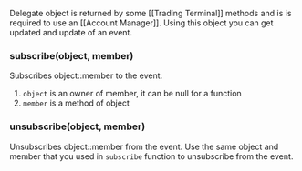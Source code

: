 Delegate object is returned by some [[Trading Terminal]] methods and is is required to use an [[Account Manager]]. Using this object you can get updated and update of an event.

### subscribe(object, member)
Subscribes object::member to the event.
1. `object` is an owner of member, it can be null for a function
2. `member` is a method of object

### unsubscribe(object, member)
Unsubscribes object::member from the event.
Use the same object and member that you used in `subscribe` function to unsubscribe from the event.

